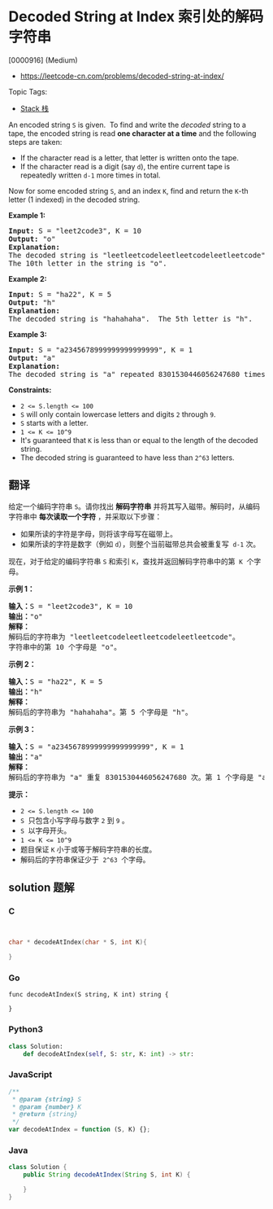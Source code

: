# Decoded String at Index 索引处的解码字符串

[0000916] (Medium)

- https://leetcode-cn.com/problems/decoded-string-at-index/

Topic Tags:

- [Stack 栈](https://leetcode-cn.com/tag/stack/)

An encoded string `S` is given.  To find and write the _decoded_ string to a tape, the encoded string is read **one character at a time** and the following steps are taken:

- If the character read is a letter, that letter is written onto the tape.
- If the character read is a digit (say `d`), the entire current tape is repeatedly written `d-1` more times in total.

Now for some encoded string `S`, and an index `K`, find and return the `K`\-th letter (1 indexed) in the decoded string.

**Example 1:**

<pre><strong>Input: </strong>S = <span id="example-input-1-1">"leet2code3"</span>, K = <span id="example-input-1-2">10</span>
<strong>Output: </strong><span id="example-output-1">"o"</span>
<strong>Explanation: </strong>
The decoded string is "leetleetcodeleetleetcodeleetleetcode".
The 10th letter in the string is "o".
</pre>

**Example 2:**

<pre><strong>Input: </strong>S = <span id="example-input-2-1">"ha22"</span>, K = <span id="example-input-2-2">5</span>
<strong>Output: </strong><span id="example-output-2">"h"</span>
<strong>Explanation: </strong>
The decoded string is "hahahaha".  The 5th letter is "h".
</pre>

**Example 3:**

<pre><strong>Input: </strong>S = <span id="example-input-3-1">"a2345678999999999999999"</span>, K = <span id="example-input-3-2">1</span>
<strong>Output: </strong><span id="example-output-3">"a"</span>
<strong>Explanation: </strong>
The decoded string is "a" repeated 8301530446056247680 times.  The 1st letter is "a".
</pre>

**Constraints:**

- `2 <= S.length <= 100`
- `S` will only contain lowercase letters and digits `2` through `9`.
- `S` starts with a letter.
- `1 <= K <= 10^9`
- It's guaranteed that `K` is less than or equal to the length of the decoded string.
- The decoded string is guaranteed to have less than `2^63` letters.

## 翻译

给定一个编码字符串 `S`。请你找出 **解码字符串** 并将其写入磁带。解码时，从编码字符串中 **每次读取一个字符** ，并采取以下步骤：

- 如果所读的字符是字母，则将该字母写在磁带上。
- 如果所读的字符是数字（例如 `d`），则整个当前磁带总共会被重复写  `d-1` 次。

现在，对于给定的编码字符串 `S` 和索引 `K`，查找并返回解码字符串中的第  `K`  个字母。

**示例 1：**

<pre><strong>输入：</strong>S = "leet2code3", K = 10
<strong>输出：</strong>"o"
<strong>解释：</strong>
解码后的字符串为 "leetleetcodeleetleetcodeleetleetcode"。
字符串中的第 10 个字母是 "o"。
</pre>

**示例 2：**

<pre><strong>输入：</strong>S = "ha22", K = 5
<strong>输出：</strong>"h"
<strong>解释：</strong>
解码后的字符串为 "hahahaha"。第 5 个字母是 "h"。
</pre>

**示例 3：**

<pre><strong>输入：</strong>S = "a2345678999999999999999", K = 1
<strong>输出：</strong>"a"
<strong>解释：</strong>
解码后的字符串为 "a" 重复 8301530446056247680 次。第 1 个字母是 "a"。
</pre>

**提示：**

- `2 <= S.length <= 100`
- `S`  只包含小写字母与数字 `2` 到 `9` 。
- `S`  以字母开头。
- `1 <= K <= 10^9`
- 题目保证 `K` 小于或等于解码字符串的长度。
- 解码后的字符串保证少于  `2^63`  个字母。

## solution 题解

### C

```c


char * decodeAtIndex(char * S, int K){

}
```

### Go

```golang
func decodeAtIndex(S string, K int) string {

}
```

### Python3

```python
class Solution:
    def decodeAtIndex(self, S: str, K: int) -> str:
```

### JavaScript

```javascript
/**
 * @param {string} S
 * @param {number} K
 * @return {string}
 */
var decodeAtIndex = function (S, K) {};
```

### Java

```java
class Solution {
    public String decodeAtIndex(String S, int K) {

    }
}
```
